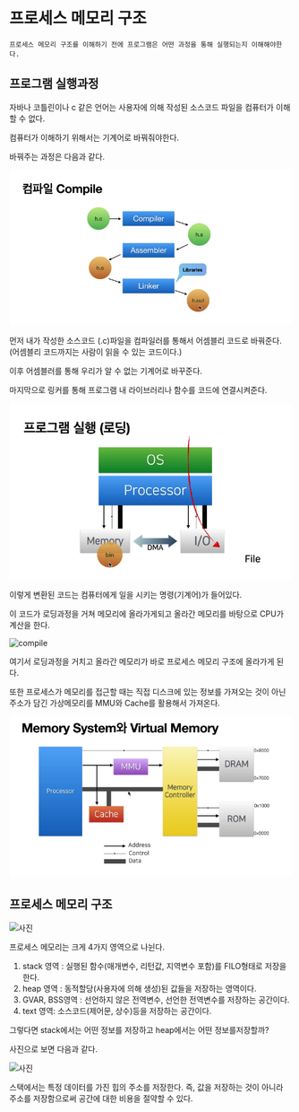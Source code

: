 프로세스 메모리 구조
=====

    프로세스 메모리 구조를 이해하기 전에 프로그램은 어떤 과정을 통해 실행되는지 이해해야한다.

## 프로그램 실행과정

자바나 코틀린이나 c 같은 언어는 사용자에 의해 작성된 소스코드 파일을 컴퓨터가 이해할 수 없다.

컴퓨터가 이해하기 위해서는 기계어로 바꿔줘야한다.

바꿔주는 과정은 다음과 같다.

![compile](./img/compile.png)


먼저 내가 작성한 소스코드 (.c)파일을 컴파일러를 통해서 어셈블리 코드로 바꿔준다.(어셈블리 코드까지는 사람이 읽을 수 있는 코드이다.)

이후 어셈블러를 통해 우리가 알 수 없는 기계어로 바꾸준다.

마지막으로 링커를 통해 프로그램 내 라이브러리나 함수를 코드에 연결시켜준다.

![compile](./img/loading.png)

이렇게 변환된 코드는 컴퓨터에게 일을 시키는 명령(기계어)가 들어있다.

이 코드가 로딩과정을 거쳐 메모리에 올라가게되고 올라간 메모리를 바탕으로 CPU가 계산을 한다.

![compile](https://img1.daumcdn.net/thumb/R1280x0/?scode=mtistory2&fname=https%3A%2F%2Fblog.kakaocdn.net%2Fdn%2FI2HHa%2FbtqxkU71cfu%2FqHjo5rce3q5vaNhwUa7nH0%2Fimg.png)


여기서 로딩과정을 거치고 올라간 메모리가 바로 프로세스 메모리 구조에 올라가게 된다.

또한 프로세스가 메모리를 접근할 때는 직접 디스크에 있는 정보를 가져오는 것이 아닌 주소가 담긴 가상메모리를 MMU와 Cache를 활용해서 가져온다.

![compile](./img/memory.png)

## 프로세스 메모리 구조

![사진](https://s3.ap-northeast-2.amazonaws.com/lucas-image.codesquad.kr/1625800634797Screen%20Shot%202021-07-09%20at%2012.14.43%20PM.png)

프로세스 메모리는 크게 4가지 영역으로 나뉜다.

1. stack 영역 : 실행된 함수(매개변수, 리턴값, 지역변수 포함)를 FILO형태로 저장을 한다.
2. heap 영역 : 동적할당(사용자에 의해 생성)된 값들을 저장하는 영역이다.
3. GVAR, BSS영역 : 선언하지 않은 전역변수, 선언한 전역변수를 저장하는 공간이다.
4. text 영역: 소스코드(제어문, 상수)등을 저장하는 공간이다.

그렇다면 stack에서는 어떤 정보를 저장하고 heap에서는 어떤 정보를저장할까?

사진으로 보면 다음과 같다.

![사진](https://img1.daumcdn.net/thumb/R1280x0/?scode=mtistory2&fname=https%3A%2F%2Fblog.kakaocdn.net%2Fdn%2FvjZsn%2Fbtq11L1D0fI%2FK2ok1IBntS8xGpEzdLx3Rk%2Fimg.png)

스택에서는 특정 데이터를 가진 힙의 주소를 저장한다. 즉, 값을 저장하는 것이 아니라 주소를 저장함으로써 공간에 대한 비용을 절약할 수 있다.